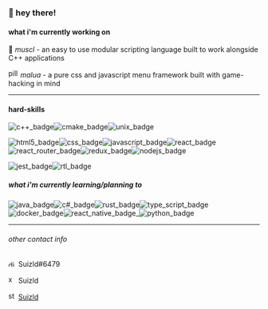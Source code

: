 <h3>👋 hey there!</h3>


<h4>what i'm currently working on</h4>

🦾 <i>muscl</i> - an easy to use modular scripting language built to work alongside C++ applications

<img width="20" height="17" src="https://user-images.githubusercontent.com/17851066/213260034-7106851e-74e5-4ec5-a83c-95ce291b356d.png" alt="pill emoji"><i> malua</i> - a pure css and javascript menu framework built with game-hacking in mind

<hr>
<h4>hard-skills</h4>

<img src="https://img.shields.io/badge/c++-%2300599C.svg?style=for-the-badge&logo=c%2B%2B&logoColor=white" alt="c++_badge"><img src="https://img.shields.io/badge/CMake-%23008FBA.svg?style=for-the-badge&logo=cmake&logoColor=white" alt="cmake_badge"><img src="https://img.shields.io/badge/Linux-FCC624?style=for-the-badge&logo=linux&logoColor=black" alt="unix_badge">

<img src="https://img.shields.io/badge/html5-%23E34F26.svg?style=for-the-badge&logo=html5&logoColor=white" alt="html5_badge"><img src="https://img.shields.io/badge/css3-%231572B6.svg?style=for-the-badge&logo=css3&logoColor=whitek" alt="css_badge"><img src="https://img.shields.io/badge/javascript-%23323330.svg?style=for-the-badge&logo=javascript&logoColor=%23F7DF1E" alt="javascript_badge"><img src="https://img.shields.io/badge/react-%2320232a.svg?style=for-the-badge&logo=react&logoColor=%2361DAFB" alt="react_badge"><img src="https://img.shields.io/badge/React_Router-CA4245?style=for-the-badge&logo=react-router&logoColor=white" alt="react_router_badge"><img src="https://img.shields.io/badge/redux-%23593d88.svg?style=for-the-badge&logo=redux&logoColor=white" alt="redux_badge"><img src="https://img.shields.io/badge/node.js-6DA55F?style=for-the-badge&logo=node.js&logoColor=white" alt="nodejs_badge">

<img src="https://img.shields.io/badge/-jest-%23C21325?style=for-the-badge&logo=jest&logoColor=white" alt="jest_badge"><img src="https://img.shields.io/badge/-TestingLibrary-%23E33332?style=for-the-badge&logo=testing-library&logoColor=white" alt="rtl_badge">

<h5>what i'm currently learning/planning to</h5>

<img src="https://img.shields.io/badge/java-%23ED8B00.svg?style=for-the-badge&logo=java&logoColor=white" alt="java_badge"><img src="https://img.shields.io/badge/c%23-%23239120.svg?style=for-the-badge&logo=c-sharp&logoColor=white" alt="c#_badge"><img src="https://img.shields.io/badge/rust-%23000000.svg?style=for-the-badge&logo=rust&logoColor=white" alt="rust_badge"><img src="https://img.shields.io/badge/typescript-%23007ACC.svg?style=for-the-badge&logo=typescript&logoColor=white" alt="type_script_badge"><img src="https://img.shields.io/badge/docker-%230db7ed.svg?style=for-the-badge&logo=docker&logoColor=white" alt="docker_badge"><img src="https://img.shields.io/badge/react_native-%2320232a.svg?style=for-the-badge&logo=react&logoColor=%2361DAFB" alt="react_native_badge_"><img src="https://img.shields.io/badge/python-3670A0?style=for-the-badge&logo=python&logoColor=ffdd54" alt="python_badge">

<hr>
<h6>other contact info</h6>

<img width="16" height="12" src="https://user-images.githubusercontent.com/17851066/169032215-e317fa7c-b8f2-49b0-8b4d-1876024e9f35.png" alt="discord_logo"> Suizld#6479

<img width="16" height="16" src="https://user-images.githubusercontent.com/17851066/213254666-a165132b-401b-46fe-9a4e-29374d6e910c.png" alt="xbox_logo"> Suizld

<img width="16" height="16" src="https://user-images.githubusercontent.com/17851066/213254933-2f7e73e7-d4fb-4f49-a077-f731fff51b4a.png" alt="steam_logo"> <a href="https://steamcommunity.com/profiles/76561198091657458/" target="_blank">Suizld</a>

